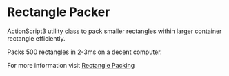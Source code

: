Rectangle Packer
================

ActionScript3 utility class to pack smaller rectangles within larger container rectangle efficiently.

Packs 500 rectangles in 2-3ms on a decent computer.

For more information visit [Rectangle Packing](http://villekoskela.org/2012/08/12/rectangle-packing/)